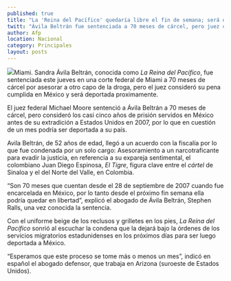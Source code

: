 ```yaml
---
published: true
title: "La 'Reina del Pacífico' quedaría libre el fin de semana; será deportada"
twitt: "Ávila Beltrán fue sentenciada a 70 meses de cárcel, pero juez considera que ya cumplió su pena en México"
author: Afp
location: Nacional
category: Principales
layout: posts
---
```


![](http://i.imgur.com/C1mQiphm.jpg)Miami. Sandra Ávila Beltrán, conocida como _La Reina del Pacífico_, fue sentenciada este jueves en una corte federal de Miami a 70 meses de cárcel por asesorar a otro capo de la droga, pero el juez consideró su pena cumplida en México y será deportada proximamente.

El juez federal Michael Moore sentenció a Ávila Beltrán a 70 meses de cárcel, pero consideró los casi cinco años de prisión servidos en México antes de su extradición a Estados Unidos en 2007, por lo que en cuestión de un mes podría ser deportada a su país.

Avila Beltrán, de 52 años de edad, llegó a un acuerdo con la fiscalía por lo que fue condenada por un solo cargo: Asesoramiento a un narcotraficante para evadir la justicia, en referencia a su expareja sentimental, el colombiano Juan Diego Espinosa, _El Tigre_, figura clave entre el _cártel_ de Sinaloa y el del Norte del Valle, en Colombia.

“Son 70 meses que cuentan desde el 28 de septiembre de 2007 cuando fue encarcelada en México, por lo tanto desde el próximo fin semana ella podría quedar en libertad”, explicó el abogado de Ávila Beltrán, Stephen Ralls, una vez conocida la sentencia.

Con el uniforme beige de los reclusos y grilletes en los pies, _La Reina del Pacífico_ sonrió al escuchar la condena que la dejará bajo la órdenes de los servicios migratorios estadunidenses en los próximos días para ser luego deportada a México.

“Esperamos que este proceso se tome más o menos un mes”, indicó en español el abogado defensor, que trabaja en Arizona (suroeste de Estados Unidos).
